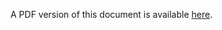 <script>window.open("/Data_Submission_Portal/PDF/Data_Submission_Portal_UG.pdf", '_blank');</script>


A PDF version of this document is available [here](/Data_Submission_Portal/PDF/Data_Submission_Portal_UG.pdf).
